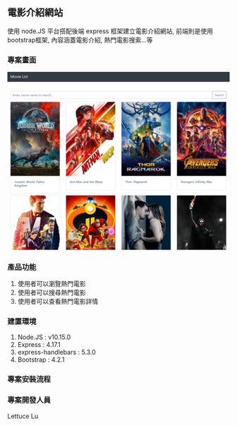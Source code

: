 ## 電影介紹網站
  使用 node.JS 平台搭配後端 express 框架建立電影介紹網站, 前端則是使用bootstrap框架, 內容涵蓋電影介紹, 熱門電影搜索...等
  
### 專案畫面
![image](https://github.com/LettuceLu751103/movie_list_remote/blob/master/movie_list_p1.png)

### 產品功能
1. 使用者可以瀏覽熱門電影
2. 使用者可以搜尋熱門電影
3. 使用者可以查看熱門電影詳情

### 建置環境
1. Node.JS : v10.15.0
2. Express : 4.17.1
3. express-handlebars : 5.3.0
4. Bootstrap : 4.2.1

### 專案安裝流程


### 專案開發人員
Lettuce Lu

